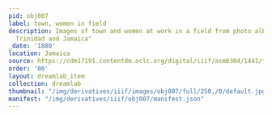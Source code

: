 ```yaml
---
pid: obj007
label: town, women in field
description: Images of town and women at work in a field from photo album "Views of
  Trinidad and Jamaica"
_date: '1880'
location: Jamaica
source: https://cdm17191.contentdm.oclc.org/digital/iiif/asm0304/1441/full/full/0/default.jpg
order: '06'
layout: dreamlab_item
collection: dreamlab
thumbnail: "/img/derivatives/iiif/images/obj007/full/250,/0/default.jpg"
manifest: "/img/derivatives/iiif/obj007/manifest.json"
---
```


